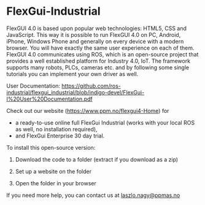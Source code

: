 # FlexGui-Industrial
FlexGUI 4.0 is based upon popular web technologies: HTML5, CSS and JavaScript. This way it is possible to run FlexGUI 4.0 on PC, Android, iPhone, Windows Phone and generally on every device with a modern browser. You will have exactly the same user experience on each of them. FlexGUI 4.0 communicates using ROS, which is an open-source project that provides a well established platform for Industry 4.0, IoT. The framework supports many robots, PLCs, cameras etc. and by following some single tutorials you can implement your own driver as well.

User Documentation: https://github.com/ros-industrial/flexgui_industrial/blob/indigo-devel/FlexGui-I%20User%20Documentation.pdf

Check out our website (https://www.ppm.no/flexgui4-Home) for
- a ready-to-use online full FlexGui Industrial (works with your local ROS as well, no installation required),
- and FlexGui Enterprise 30 day trial.

To install this open-source version:

1. Download the code to a folder (extract if you download as a zip)

2. Set up a website on the folder

3. Open the folder in your browser

If you need more help, you can contact us at laszlo.nagy@ppmas.no
